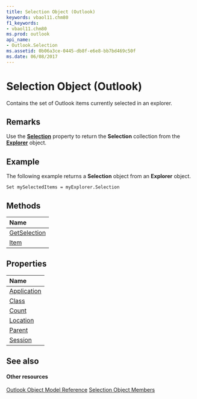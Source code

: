 ```yaml
---
title: Selection Object (Outlook)
keywords: vbaol11.chm80
f1_keywords:
- vbaol11.chm80
ms.prod: outlook
api_name:
- Outlook.Selection
ms.assetid: 0b06a3ce-0445-db8f-e6e8-bb7bd469c50f
ms.date: 06/08/2017
---
```



# Selection Object (Outlook)

Contains the set of Outlook items currently selected in an explorer.


## Remarks

Use the  **[Selection](http://msdn.microsoft.com/library/11002043-9dab-a5ad-b36e-52ddb04c1859%28Office.15%29.aspx)** property to return the **Selection** collection from the **[Explorer](explorer-object-outlook.md)** object.


## Example

The following example returns a  **Selection** object from an **Explorer** object.


```
Set mySelectedItems = myExplorer.Selection
```


## Methods



|**Name**|
|:-----|
|[GetSelection](http://msdn.microsoft.com/library/c6af6665-d97d-3833-1014-5b43282bafc2%28Office.15%29.aspx)|
|[Item](http://msdn.microsoft.com/library/981b107a-14d7-2dd3-6449-2737b2801c3c%28Office.15%29.aspx)|

## Properties



|**Name**|
|:-----|
|[Application](http://msdn.microsoft.com/library/06ce9b99-1323-2611-dd3a-5646bb1b0ec8%28Office.15%29.aspx)|
|[Class](http://msdn.microsoft.com/library/a05de32a-2a2a-3579-bc47-545efaf92a8d%28Office.15%29.aspx)|
|[Count](http://msdn.microsoft.com/library/ea7a19d2-6261-ce07-97f3-ebe95489a265%28Office.15%29.aspx)|
|[Location](http://msdn.microsoft.com/library/8a2db72a-8db0-840e-349e-5d9d22f3affb%28Office.15%29.aspx)|
|[Parent](http://msdn.microsoft.com/library/a081601f-a0ee-d998-f0e9-0193f9db843e%28Office.15%29.aspx)|
|[Session](http://msdn.microsoft.com/library/22390a36-a51c-615d-a646-45e5aa7d253f%28Office.15%29.aspx)|

## See also


#### Other resources


[Outlook Object Model Reference](http://msdn.microsoft.com/library/73221b13-d8d8-99b8-3394-b95dbbfd5ddc%28Office.15%29.aspx)
[Selection Object Members](http://msdn.microsoft.com/library/c79922d4-aa76-ff48-f163-8161fa1ae0a8%28Office.15%29.aspx)
